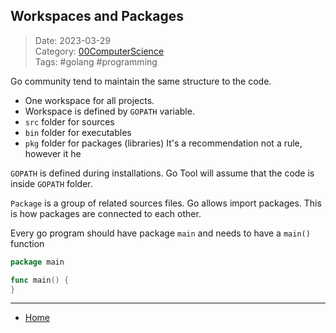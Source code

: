 ## Workspaces and Packages
 
>Date: 2023-03-29  
>Category: [00ComputerScience](links/00ComputerScience.md)  
>Tags: #golang #programming  

Go community tend to maintain the same structure to the code.
- One workspace for all projects.
- Workspace is defined by `GOPATH` variable.
- `src` folder for sources
- `bin` folder for executables
- `pkg` folder for packages (libraries)
It's a recommendation not a rule, however it he

`GOPATH` is defined during installations. Go Tool will assume that the code is inside `GOPATH` folder.

`Package` is a group of related sources files. Go allows import packages. This is how packages are connected to each other.

Every go program should have package `main` and needs to have a `main()` function

```go
package main

func main() {
}
```

---
- [Home](https://heartthymes.github.io)